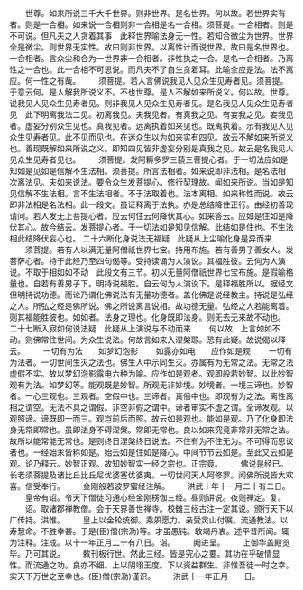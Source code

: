 <!-- { "loadSidebar": true } -->
　　世尊。如来所说三千大千世界。则非世界。是名世界。何以故。若世界实有者。则是一合相。如来说一合相则非一合相是名一合相。须菩提。一合相者。则是不可说。但凡夫之人贪着其事　此释世界喻法身无一性。若知合微尘为世界。世界全是微尘。则世界无实性。故曰则非世界。以离性计而说世界。故曰是名世界也。一合相者。言众尘和合为一世界非一合相者。非性执之一合。是名一合相者。乃离性之一合也。此一合相不可思说。而凡夫不了自生贪着耳。此喻全应是法。法不离应。何一性之有哉。
　　须菩提。若人言佛说我见人见众生见寿者见。须菩提。于意云何。是人解我所说义不。不也世尊。是人不解如来所说义。何以故。世尊。说我见人见众生见寿者见。则非我见人见众生见寿者见。是名我见人见众生见寿者见　此下明离我法二见。初离我见。夫我见者。有真我之见。有妄我之见。妄我见者。虚妄分别众生见也。真我见者。远离执着如来见也。既离执着。示有我见人见众生见寿者见。此不见而见也。在迷众生以为如来实有四见。故云不解如来所说义也。善现既解如来所说之义。即知四见皆非虚妄分别是真我之见。故云是名我见人见众生见寿者见也。
　　须菩提。发阿耨多罗三藐三菩提心者。于一切法应如是知如是见如是信解不生法相。须菩提。所言法相者。如来说即非法相。是名法相　次离法见。夫如来说法。要令众生发菩提心。修行契理故。闻如来所说。当如是知见信解不生法相。言不生法相者。不于法取着也。法本离相。如来称性而说。故云即非法相是名法相。此一段文。虽证释离于法执。亦是总结降住正行。由经初善现请问。若人发无上菩提心者。应云何住云何降伏其心。如来答云。应如是住如是降伏其心。故今结云。发菩提心者。于一切法如是知见信解。此结如是住也。不生法相此结降伏妄心也。
二十六断化身说法无福疑　此疑从上尘喻化身是异而来
　　须菩提。若有人以满无量阿僧祇世界七宝。持用布施。若有善男子善女人。发菩萨心者。持于此经乃至四句偈等。受持读诵为人演说。其福胜彼。云何为人演说。不取于相如如不动　此段文有三节。初以无量阿僧祇世界七宝布施。是假喻格量也。自若有善男子下。明持说福胜。自云何为人演说下。是释福胜所以。据经文但明持说功德。而论乃谓化佛说法有无量功德者。盖化佛是说经教主。持说是弘经之人。所弘之经是佛所说。佛之所说离言说相。故功德无量。弘经之人若能离着。则其福能胜彼也。如如者。法身之理也。化身既即法身。则无去无来故不动也。
二十七断入寂如何说法疑　此疑从上演说与不动而来
　　何以故　上言如如不动。则佛常住世间。为众生说法。何故言如来入涅槃耶。恐有此疑。故说偈以释云。
　　一切有为法　　如梦幻泡影
　　如露亦如电　　应作如是观
　　一切有为法者。一切世间生灭之法也。佛生人中示同生灭。亦属有为无常之法。无常之法虚假不实。故以梦幻泡影露电六种为喻。应作如是观者。观即般若妙智。以此妙智观有为法。如梦幻等。能观既是妙智。所观无非妙境。妙境者。一境三谛也。妙智者。一心三观也。三观者。空假中也。三谛者。真俗中也。即观有为之法。离性离相之谓空。无法不具之谓假。非空非假之谓中。谛者审实不虚之谓。全谛发观。以观照谛。谛既即一而三。观岂前后而照。故云如是观也。能如是观。乃了化身即法身无常即常也。虽即法身不碍涅槃。常即无常也。良以如来究竟非常非无常之法。故所以能常能无常也。是则终日涅槃终日说法。不住有为不住无为。不可得而思议者也。一经始末皆称如是。始云如是住如是降心。中间节节云如是。至此又云如是观。论乃释云。妙智正观。故知妙智实一经之宗也。正宗竟。
　　佛说是经已。长老须菩提及诸比丘比丘尼优婆塞优婆夷。一切世间天人阿修罗。闻佛所说皆大欢喜。信受奉行。
　　金刚般若波罗蜜经注解。
　　洪武十年十一月二十有二日。
　　皇帝有诏。令天下僧徒习通心经金刚楞伽三经。昼则讲说。夜则禅定。复。
　　诏。取诸郡禅教僧。会于天界善世禅寺。校雠三经古注一定其说。颁行天下以广传持。洪惟。
　　皇上以金轮统御。乘夙愿力。亲受灵山付嘱。流通教法。以寿慧命。不胜幸甚。于是(臣)僧(宗泐)等。才虽愚钝。敢竭丹衷。述平昔所闻。辄为注释。注成。以十一年正月二十有八日。诣。
　　阙进呈。
　　上御华盖殿览毕。乃可其说。
　　敕刊板行世。然此三经。皆是究心之要。其功在乎破情显性。而流通之功。良亦不细。上以阴翊王度。下以资益群生。非惟吾徒一时之幸。实天下万世之至幸也。(臣)僧(宗泐)谨识。
　　洪武十一年正月　　日。
